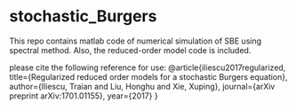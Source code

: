 # stochastic_Burgers

This repo contains matlab code of numerical simulation of SBE using spectral method.
Also, the reduced-order model code is included.

please cite the following reference for use: 
@article{iliescu2017regularized,
  title={Regularized reduced order models for a stochastic Burgers equation},
  author={Iliescu, Traian and Liu, Honghu and Xie, Xuping},
  journal={arXiv preprint arXiv:1701.01155},
  year={2017}
}
